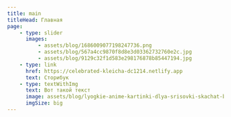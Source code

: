 ```yaml
---
title: main
titleHead: Главная
page:
    - type: slider
      images:
          - assets/blog/1686009077198247736.png
          - assets/blog/567a4cc9870f8d8e3d03362732760e2c.jpg
          - assets/blog/9129c32f1d583e298176878b85447194.jpg
    - type: link
      href: https://celebrated-kleicha-dc1214.netlify.app
      text: Сторибук
    - type: textWithImg
      text: Вот такой текст
      image: assets/blog/lyogkie-anime-kartinki-dlya-srisovki-skachat-besplatno_11.jpg
      imgSize: big
---
```

